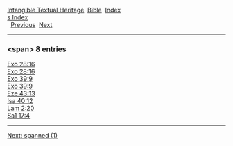 [Intangible Textual Heritage](../../index)  [Bible](../index) 
[Index](index)   
[s Index](_s_)  
  [Previous](c10738)  [Next](c10740) 

------------------------------------------------------------------------

### &lt;span&gt; 8 entries

[Exo 28:16](../kjv/exo028.htm#016)  
[Exo 28:16](../kjv/exo028.htm#016)  
[Exo 39:9](../kjv/exo039.htm#009)  
[Exo 39:9](../kjv/exo039.htm#009)  
[Eze 43:13](../kjv/eze043.htm#013)  
[Isa 40:12](../kjv/isa040.htm#012)  
[Lam 2:20](../kjv/lam002.htm#020)  
[Sa1 17:4](../kjv/sa1017.htm#004)  

------------------------------------------------------------------------

[Next: spanned (1)](c10740)
